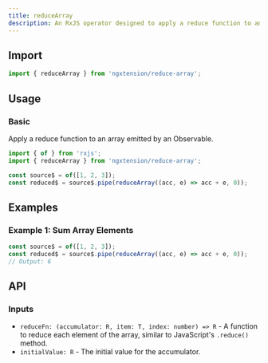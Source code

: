 ```yaml
---
title: reduceArray
description: An RxJS operator designed to apply a reduce function to an array within an Observable stream, simplifying array transformations.
---
```


## Import

```ts
import { reduceArray } from 'ngxtension/reduce-array';
```

## Usage

### Basic

Apply a reduce function to an array emitted by an Observable.

```ts
import { of } from 'rxjs';
import { reduceArray } from 'ngxtension/reduce-array';

const source$ = of([1, 2, 3]);
const reduced$ = source$.pipe(reduceArray((acc, e) => acc + e, 0));
```

## Examples

### Example 1: Sum Array Elements

```ts
const source$ = of([1, 2, 3]);
const reduced$ = source$.pipe(reduceArray((acc, e) => acc + e, 0));
// Output: 6
```

## API

### Inputs

- `reduceFn: (accumulator: R, item: T, index: number) => R` - A function to reduce each element of the array, similar to JavaScript's `.reduce()` method.
- `initialValue: R` - The initial value for the accumulator.
